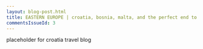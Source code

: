 ```yaml
---
layout: blog-post.html
title: EASTERN EUROPE | croatia, bosnia, malta, and the perfect end to summer
commentsIssueId: 3
---
```


placeholder for croatia travel blog

[GitHub Pages]: http://pages.github.com/
